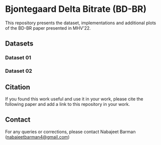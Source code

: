 # Bjontegaard Delta Bitrate (BD-BR)

This repository presents the dataset, implementations and additional plots of the BD-BR paper presented in MHV'22.

## Datasets

### Dataset 01
### Dataset 02

## Citation

If you found this work useful and use it in your work, please cite the following paper and add a link to this repository in your work.

## Contact

For any queries or corrections, please contact Nabajeet Barman (nabajeetbarman4@gmail.com)
